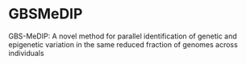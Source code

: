 # GBSMeDIP
GBS-MeDIP: A novel method for parallel identification of genetic and epigenetic variation in the same reduced fraction of genomes across individuals 
